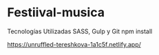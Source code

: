 # Festiival-musica
Tecnologías Utilizadas SASS, Gulp y Git
npm install

https://unruffled-tereshkova-1a1c5f.netlify.app/

